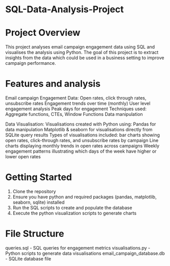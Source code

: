 # SQL-Data-Analysis-Project
# Project Overview
This project analyses email campaign engagement data using SQL and visualises the analysis using Python. The goal of this project is to extract insights from the data which could be used in a business setting to improve campaign performance. 
# Features and analysis
Email campaign Engagement Data:
Open rates, click through rates, unsubscribe rates
Engagement trends over time (monthly)
User level engagement analysis
Peak days for engagement
Techniques used:
Aggregate functions, CTEs, Window Functions
Data manipulation 

Data Visualisation:
Visualisations created with Python using:
Pandas for data manipulation
Matplotlib & seaborn for visualisations directly from SQLite query results
Types of visualisations included:
bar charts showing open rates, click-through rates, and unsubscribe rates by campaign
Line charts displaying monthly trends in open rates across campaigns 
Weekly engagement patterns illustrating which days of the week have higher or lower open rates

# Getting Started
1) Clone the repository
2) Ensure you have python and required packages (pandas, matplotlib, seaborn, sqlite) installed
3) Run the SQL scripts to create and populate the database
4) Execute the python visualization scripts to generate charts

# File Structure
queries.sql - SQL queries for engagement metrics
visualisations.py - Python scripts to generate data visualisations
email_campaign_database.db - SQLite database file 


